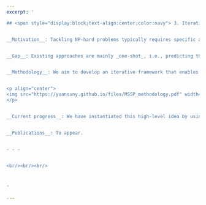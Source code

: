 ```yaml
---
excerpt: '

## <span style="display:block;text-align:center;color:navy"> 3. Iterative solution prediction for combinatorial optimisation </span> 


__Motivation__: Tackling NP-hard problems typically requires specific algorithmic design with extensive domain knowledge. To alleviate human effort in this costly process, we aim to develop enhanced machine learning (ML) techniques to predict the optimal solution for combinatorial optimisation problems. The predicted solution is likely infeasible; however, it can be utilized to boost a search method.


__Gap__: Existing approaches are mainly _one-shot_, i.e., predicting the optimal solution only once, followed by repairing the predicted solution using a search method. Such _one-shot_ approaches are inadequate in dealing with the high complexity of NP-hard problems, particularly problems that are highly constrained and/or contain multiple optimal (or near-optimal) solutions. 


__Methodology__: We aim to develop an iterative framework that enables an ML model to make _multi-shot_ predictions. The high-level idea of our iterative framework is illustrated in the following figure, where an ML model predicts optimal solutions to guide a search method, which in turn provides feedback to refine the prediction of the ML model. 


<p align="center">
<img src="https://yuansuny.github.io/files/MSSP_methodology.pdf" width="500" height="100"> 
</p>


__Current progress__: We have instantiated this high-level idea by using a probabilistic sampling method and a simple ML model with statistical features computed from samples of solutions. The initial results are very promising, and we are currently exploring more in this direction. 


__Publications__: To appear.


- - -


<br/><br/><br/>



'

---
```

